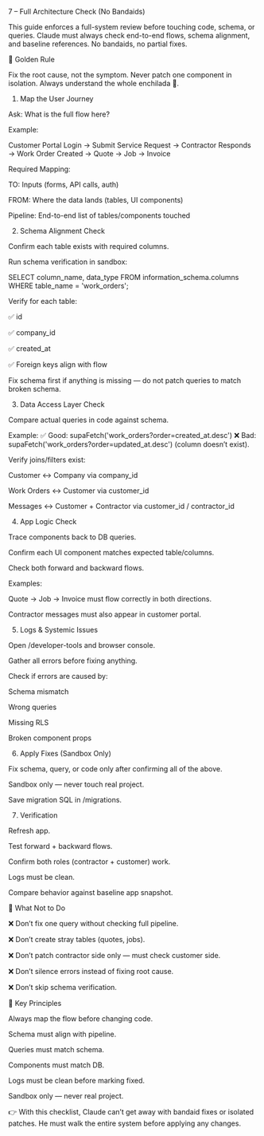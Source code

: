 7 – Full Architecture Check (No Bandaids)

This guide enforces a full-system review before touching code, schema, or queries.
Claude must always check end-to-end flows, schema alignment, and baseline references.
No bandaids, no partial fixes.

🚨 Golden Rule

Fix the root cause, not the symptom.
Never patch one component in isolation. Always understand the whole enchilada 🌯.

1. Map the User Journey

Ask: What is the full flow here?

Example:

Customer Portal Login → Submit Service Request → Contractor Responds → Work Order Created → Quote → Job → Invoice

Required Mapping:

TO: Inputs (forms, API calls, auth)

FROM: Where the data lands (tables, UI components)

Pipeline: End-to-end list of tables/components touched

2. Schema Alignment Check

Confirm each table exists with required columns.

Run schema verification in sandbox:

SELECT column_name, data_type 
FROM information_schema.columns 
WHERE table_name = 'work_orders';


Verify for each table:

✅ id

✅ company_id

✅ created_at

✅ Foreign keys align with flow

Fix schema first if anything is missing — do not patch queries to match broken schema.

3. Data Access Layer Check

Compare actual queries in code against schema.

Example:
✅ Good: supaFetch('work_orders?order=created_at.desc')
❌ Bad: supaFetch('work_orders?order=updated_at.desc') (column doesn’t exist).

Verify joins/filters exist:

Customer ↔ Company via company_id

Work Orders ↔ Customer via customer_id

Messages ↔ Customer + Contractor via customer_id / contractor_id

4. App Logic Check

Trace components back to DB queries.

Confirm each UI component matches expected table/columns.

Check both forward and backward flows.

Examples:

Quote → Job → Invoice must flow correctly in both directions.

Contractor messages must also appear in customer portal.

5. Logs & Systemic Issues

Open /developer-tools and browser console.

Gather all errors before fixing anything.

Check if errors are caused by:

Schema mismatch

Wrong queries

Missing RLS

Broken component props

6. Apply Fixes (Sandbox Only)

Fix schema, query, or code only after confirming all of the above.

Sandbox only — never touch real project.

Save migration SQL in /migrations.

7. Verification

Refresh app.

Test forward + backward flows.

Confirm both roles (contractor + customer) work.

Logs must be clean.

Compare behavior against baseline app snapshot.

🚫 What Not to Do

❌ Don’t fix one query without checking full pipeline.

❌ Don’t create stray tables (quotes, jobs).

❌ Don’t patch contractor side only — must check customer side.

❌ Don’t silence errors instead of fixing root cause.

❌ Don’t skip schema verification.

🎯 Key Principles

Always map the flow before changing code.

Schema must align with pipeline.

Queries must match schema.

Components must match DB.

Logs must be clean before marking fixed.

Sandbox only — never real project.

👉 With this checklist, Claude can’t get away with bandaid fixes or isolated patches. He must walk the entire system before applying any changes.